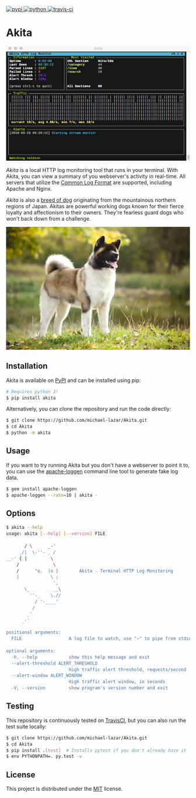 <a href="https://pypi.python.org/pypi/akita/">
  <img alt="pypi" src="https://img.shields.io/pypi/v/akita.svg?label=version"/>
</a>
<a href="https://pypi.python.org/pypi/akita/">
  <img alt="python" src="https://img.shields.io/badge/python-3.4+-blue.svg"/>
</a>
<a href="https://travis-ci.org/michael-lazar/Akita">
  <img alt="travis-ci" src="https://travis-ci.org/michael-lazar/Akita.svg?branch=master"/>
</a>

# Akita

<p align="center">
<img alt="Demo" src="resources/demo.gif"/>
</p>

*Akita* is a local HTTP log monitoring tool that runs in your terminal. With Akita, you can view a summary of you webserver's activity in real-time. All servers that utilize the [Common Log Format](https://en.wikipedia.org/wiki/Common_Log_Format) are supported, including Apache and Nginx.

*Akita* is also a [breed of dog](https://en.wikipedia.org/wiki/Akita_(dog)) originating from the mountainous northern regions of Japan. Akitas are powerful working dogs known for their fierce loyalty and affectionism to their owners. They're fearless guard dogs who won't back down from a challenge.

<p align="center">
<img alt="Akita" src="resources/akita_1.jpg" width="667px"/>
</p>

## Installation

Akita is available on [PyPI](https://pypi.python.org/pypi/akita/) and can be installed using pip:

```bash
# Requires python 3!
$ pip install akita
```

Alternatively, you can clone the repository and run the code directly:

```bash
$ git clone https://github.com/michael-lazar/Akita.git
$ cd Akita
$ python -m akita
```

## Usage

If you want to try running Akita but you don't have a webserver to point it to, you can use the [apache-loggen](https://github.com/tamtam180/apache_log_gen) command line tool to generate fake log data.

```bash
$ gem install apache-loggen
$ apache-loggen --rate=10 | akita -
```

## Options

```bash
$ akita --help
usage: akita [--help] [--version] FILE

       / \      _-'
     _/|  \-''- _ /
__-' { |         \
    /             \
    /      "o.  |o }        Akita - Terminal HTTP Log Monitoring
    |            \ ;
                  ',
       \_         __\
         ''-_    \.//
           / '-____'
          /
        _'
      _-'

positional arguments:
  FILE                  A log file to watch, use "-" to pipe from stdin

optional arguments:
  -h, --help            show this help message and exit
  --alert-threshold ALERT_THRESHOLD
                        High traffic alert threshold, requests/second
  --alert-window ALERT_WINDOW
                        High traffic alert window, in seconds
  -V, --version         show program's version number and exit
```

## Testing

This repository is continuously tested on [TravisCI](https://travis-ci.org/michael-lazar/Akita), but you can also run the test suite locally:

```bash
$ git clone https://github.com/michael-lazar/Akita.git
$ cd Akita
$ pip install .[test]  # Installs pytest if you don't already have it
$ env PYTHONPATH=. py.test -v
```

## License
This project is distributed under the [MIT](LICENSE) license.
